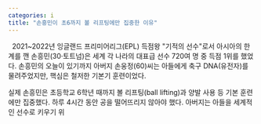 ```yaml
---
categories: i
title: "손흥민이 초6까지 볼 리프팅에만 집중한 이유"
---
```


&nbsp;
2021~2022년 잉글랜드 프리미어리그(EPL) 득점왕 "기적의 선수"로서 아시아의 한계를 깬 손흥민(30·토트넘)은 세계 각 나라의 대표급 선수 720여 명 중 득점 1위를 했었다. 손흥민의 오늘이 있기까지 아버지 손웅정(60)씨는 아들에게 축구 DNA(유전자)를 물려주었지만, 핵심은 철저한 기본기 훈련이었다.

실제 손흥민은 초등학교 6학년 때까지 볼 리프팅(ball lifting)과 양발 사용 등 기본 훈련에만 집중했다. 하루 4시간 동안 공을 떨어뜨리지 않아야 했다. 아버지는 아들을 세계적인 선수로 키우기 위
